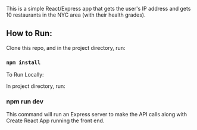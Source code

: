This is a simple React/Express app that gets the user's IP address and gets 10 restaurants in the NYC area (with their health grades).

## How to Run:

Clone this repo, and in the project directory, run:

### `npm install`

To Run Locally:

In project directory, run:

### npm run dev

This command will run an Express server to make the API calls along with Create React App running the front end.
